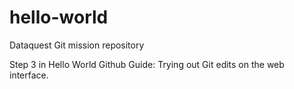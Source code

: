 # hello-world
Dataquest Git mission repository

Step 3 in Hello World Github Guide: Trying out Git edits on the web interface.
